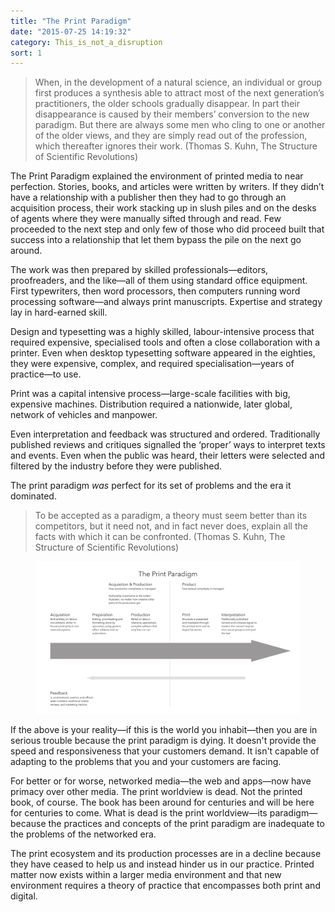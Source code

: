 ```yaml
---
title: "The Print Paradigm"
date: "2015-07-25 14:19:32"
category: This_is_not_a_disruption
sort: 1
---
```


> When, in the development of a natural science, an individual or group
> first produces a synthesis able to attract most of the next
> generation’s practitioners, the older schools gradually disappear. In
> part their disappearance is caused by their members’ conversion to the
> new paradigm. But there are always some men who cling to one or
> another of the older views, and they are simply read out of the
> profession, which thereafter ignores their work. (Thomas S. Kuhn, The
> Structure of Scientific Revolutions)

The Print Paradigm explained the environment of printed media to near
perfection. Stories, books, and articles were written by writers. If
they didn’t have a relationship with a publisher then they had to go
through an acquisition process, their work stacking up in slush piles
and on the desks of agents where they were manually sifted through and
read. Few proceeded to the next step and only few of those who did
proceed built that success into a relationship that let them bypass the
pile on the next go around.

The work was then prepared by skilled professionals—editors,
proofreaders, and the like—all of them using standard office equipment.
First typewriters, then word processors, then computers running word
processing software—and always print manuscripts. Expertise and strategy
lay in hard-earned skill.

Design and typesetting was a highly skilled, labour-intensive process
that required expensive, specialised tools and often a close
collaboration with a printer. Even when desktop typesetting software
appeared in the eighties, they were expensive, complex, and required
specialisation—years of practice—to use.

Print was a capital intensive process—large-scale facilities with big,
expensive machines. Distribution required a nationwide, later global,
network of vehicles and manpower.

Even interpretation and feedback was structured and ordered.
Traditionally published reviews and critiques signalled the ‘proper’
ways to interpret texts and events. Even when the public was heard,
their letters were selected and filtered by the industry before they
were published.

The print paradigm *was* perfect for its set of problems and the era it
dominated.

> To be accepted as a paradigm, a theory must seem better than its
> competitors, but it need not, and in fact never does, explain all the
> facts with which it can be confronted. (Thomas S. Kuhn, The Structure
> of Scientific Revolutions)


<figure class="full-figure">
  <a href="../images/printparadigm.svg"><img src="../images/printparadigm.jpg" alt="A diagram of the print process"></a>
</figure>

If the above is your reality—if this is the world you inhabit—then you
are in serious trouble because the print paradigm is dying. It doesn't provide the speed and responsiveness that your customers demand. It isn't capable of adapting to the problems that you and your customers are facing.

For better or for worse, networked media—the web and apps—now have
primacy over other media. The print worldview is dead. Not the printed book, of
course. The book has been around for centuries and will be here for
centuries to come. What is dead is the print worldview—its
paradigm—because the practices and concepts of the print paradigm are
inadequate to the problems of the networked era.

The print ecosystem and its production processes are in a decline
because they have ceased to help us and instead hinder us in our
practice. Printed matter now exists within a larger media environment
and that new environment requires a theory of practice that encompasses
both print and digital.

